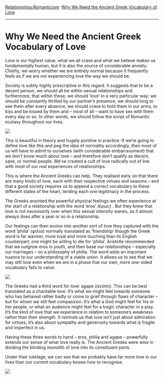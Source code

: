 [Relationships:](https://www.theschooloflife.com/thebookoflife/category/relationships/)[Romanticism](https://www.theschooloflife.com/thebookoflife/category/relationships/romanticism/): [Why We Need the Ancient Greek Vocabulary of Love](https://www.theschooloflife.com/thebookoflife/why-we-need-the-ancient-greek-vocabulary-of-love/)

* * *

# Why We Need the Ancient Greek Vocabulary of Love

Love is our highest value, what we all crave and what we believe makes us fundamentally human, but it is also the source of considerable anxiety. Chiefly, we worry whether we are entirely normal because it frequently feels as if we are not experiencing love the way we should be.

Society is subtly highly prescriptive in this regard. It suggests that to be a decent person, we should all be within sexual relationships and furthermore, that within these, we should ‘love’ in a very particular way: we should be constantly thrilled by our partner’s presence, we should long to see them after every absence, we should crave to hold them in our arms, to kiss and be kissed by them and – most of all – want to have sex with them every day or so. In other words, we should follow the script of Romantic ecstasy throughout our lives.

![](http://2.bp.blogspot.com/-mm-q5kIjdOk/UoIUkl5m9SI/AAAAAAAAtG0/zQts-3hlXdY/s1600/4006-1.png)

This is beautiful in theory and hugely punitive in practice. If we’re going to define love like this and peg the idea of normality accordingly, then most of us will have to admit to ourselves (with considerable embarrassment) that we don’t know much about love – and therefore don’t qualify as decent, sane, or normal people. We’ve created a cult of love radically out of line with most of our real experiences of relationships.

This is where the Ancient Greeks can help. They realised early on that there are many kinds of love, each with their respective virtues and seasons – and that a good society requires us to append a correct vocabulary to these different states of the heart, lending each one legitimacy in the process.

The Greeks anointed the powerful physical feelings we often experience at the start of a relationship with the word ‘eros’ (ἔρως) . But they knew that love is not necessarily over when this sexual intensity wanes, as it almost always does after a year or so in a relationship.

Our feelings can then evolve into another sort of love they captured with the word ‘philia’ (φιλία) normally translated as ‘friendship’ though the Greek word is far warmer, more loyal and more touching than its English counterpart; one might be willing to die for ‘philia’. Aristotle recommended that we outgrow eros in youth, and then base our relationships – especially our marriages – on a philosophy of philia. The word adds an important nuance to our understanding of a viable union. It allows us to see that we may still love even when we are in a phase that our own, more one-sided vocabulary fails to value.

![](https://static.independent.co.uk/s3fs-public/thumbnails/image/2016/11/02/08/lorrison-couple.jpg)

The Greeks had a third word for love: agape (ἀγάπη). This can be best translated as a charitable love. It’s what we might feel towards someone who has behaved rather badly or come to grief through flaws of character – but for whom we still feel compassion. It’s what a God might feel for his or her people, or what an audience might feel for a tragic character in a play. It’s the kind of love that we experience in relation to someone’s weakness rather than their strength. It reminds us that love isn’t just about admiration for virtues, it’s also about sympathy and generosity towards what is fragile and imperfect in us.

Having these three words to hand – eros, philia and agape – powerfully extends our sense of what love really is. The Ancient Greeks were wise in dividing the blinding monolith of love into its constituent parts.

Under their tutelage, we can see that we probably have far more love in our lives than our current vocabulary knows how to recognise.

[![](https://img.youtube.com/vi/dQS9g9JFI08/0.jpg)](https://www.youtube.com/embed/dQS9g9JFI08 '')
